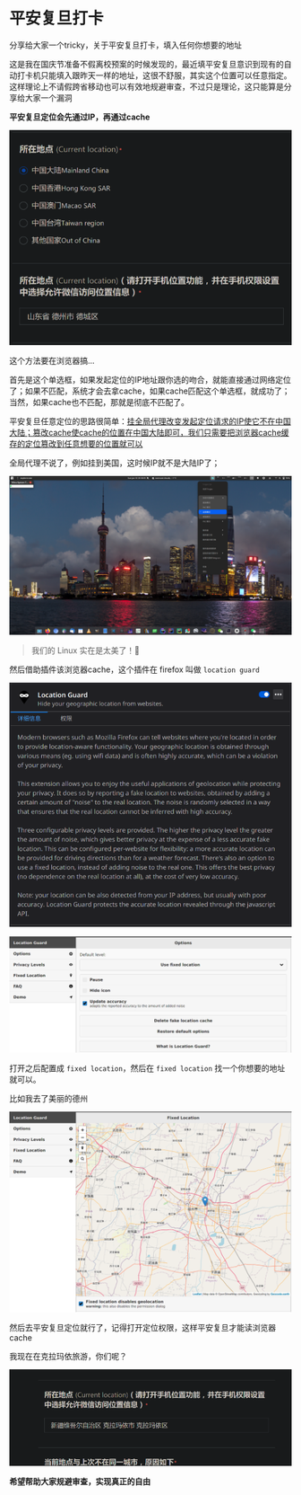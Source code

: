 # 平安复旦打卡
分享给大家一个tricky，关于平安复旦打卡，填入任何你想要的地址

这是我在国庆节准备不假离校预案的时候发现的，最近填平安复旦意识到现有的自动打卡机只能填入跟昨天一样的地址，这很不舒服，其实这个位置可以任意指定。这样理论上不请假跨省移动也可以有效地规避审查，不过只是理论，这只能算是分享给大家一个漏洞

**平安复旦定位会先通过IP，再通过cache**

![image-20210110012010245](assets/image-20210110012010245.png)

这个方法要在浏览器搞...

首先是这个单选框，如果发起定位的IP地址跟你选的吻合，就能直接通过网络定位了；如果不匹配，系统才会去拿cache，如果cache匹配这个单选框，就成功了；当然，如果cache也不匹配，那就是彻底不匹配了。

平安复旦任意定位的思路很简单：<u>挂全局代理改变发起定位请求的IP使它不在中国大陆；篡改cache使cache的位置在中国大陆即可，我们只需要把浏览器cache缓存的定位篡改到任意想要的位置就可以</u>

全局代理不说了，例如挂到美国，这时候IP就不是大陆IP了；

![image-20210110011922548](assets/image-20210110011922548.png)

> 我们的 Linux 实在是太美了！🙂

然后借助插件该浏览器cache，这个插件在 firefox 叫做 `location guard`

![image-20210110011646379](assets/image-20210110011646379.png)

![image-20210110011658561](assets/image-20210110011658561.png)

打开之后配置成 `fixed location`，然后在 `fixed location` 找一个你想要的地址就可以。

比如我去了美丽的德州

![image-20210110011815045](assets/image-20210110011815045.png)

然后去平安复旦定位就行了，记得打开定位权限，这样平安复旦才能读浏览器cache

我现在在克拉玛依旅游，你们呢？

![image-20210110011520670](assets/image-20210110011520670.png)

**希望帮助大家规避审查，实现真正的自由**